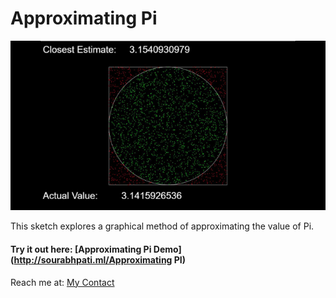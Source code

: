# Approximating Pi

![Appoximating Pi Thumbnail](https://github.com/SourabhPati/Exploring-Processing/blob/master/ApproximatingPI/AP.png)

This sketch explores a graphical method of approximating the value of Pi.

#### Try it out here: [Approximating Pi Demo](http://sourabhpati.ml/Approximating PI)

Reach me at: [My Contact](http://sourabhpati.ml/#contact)
